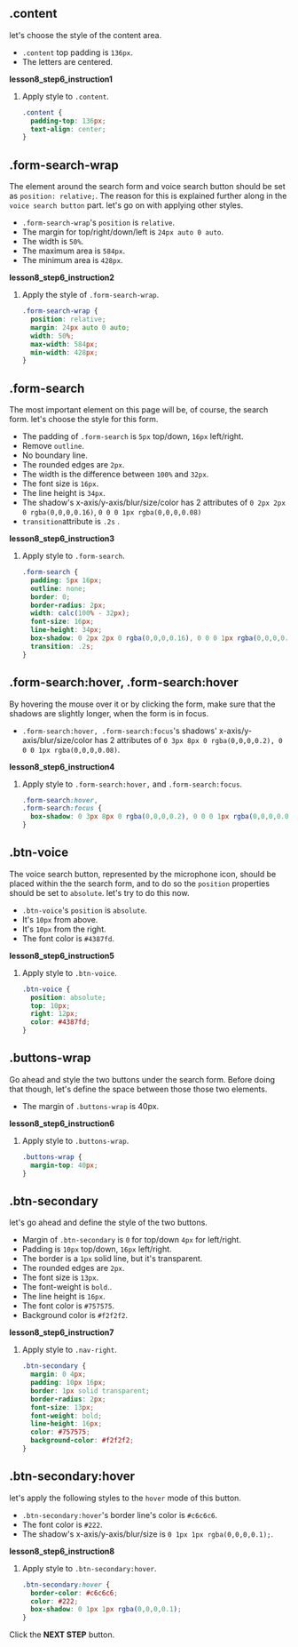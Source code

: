 ## .content
let's choose the style of the content area.
* `.content` top padding is `136px`.
* The letters are centered.

**lesson8_step6_instruction1**
1. Apply style to `.content`.
    ```css
    .content {
      padding-top: 136px;
      text-align: center;
    }
    ```



## .form-search-wrap
The element around the search form and voice search button should be set as `position: relative;`. The reason for this is explained further along in the `voice search button` part. let's go on with applying other styles.
- `.form-search-wrap`'s `position` is `relative`.
- The margin for top/right/down/left is `24px auto 0 auto`.
- The width is `50%`.
- The maximum area is `584px`.
- The minimum area is `428px`.

**lesson8_step6_instruction2**
1. Apply the style of `.form-search-wrap`.
   ```css
   .form-search-wrap {
     position: relative;
     margin: 24px auto 0 auto;
     width: 50%;
     max-width: 584px;
     min-width: 428px;
   }
   ```



## .form-search
The most important element on this page will be, of course, the search form. let's choose the style for this form.
- The padding of `.form-search` is `5px` top/down, `16px` left/right.
- Remove `outline`.
- No boundary line.
- The rounded edges are `2px`.
- The width is the difference between `100%` and `32px`.
- The font size is `16px`.
- The line height is `34px`.
- The shadow's x-axis/y-axis/blur/size/color has 2 attributes of `0 2px 2px 0 rgba(0,0,0,0.16)`, `0 0 0 1px rgba(0,0,0,0.08)`
- `transition`attribute is `.2s` .

**lesson8_step6_instruction3**
1. Apply style to `.form-search`.
   ```css
   .form-search {
     padding: 5px 16px;
     outline: none;
     border: 0;
     border-radius: 2px;
     width: calc(100% - 32px);
     font-size: 16px;
     line-height: 34px;
     box-shadow: 0 2px 2px 0 rgba(0,0,0,0.16), 0 0 0 1px rgba(0,0,0,0.08);
     transition: .2s;
   }
   ```



## .form-search:hover, .form-search:hover
By hovering the mouse over it or by clicking the form, make sure that the shadows are slightly longer, when the form is in focus.  
- `.form-search:hover, .form-search:focus`'s shadows' x-axis/y-axis/blur/size/color has 2 attributes of `0 3px 8px 0 rgba(0,0,0,0.2), 0 0 0 1px rgba(0,0,0,0.08)`.

**lesson8_step6_instruction4**
1. Apply style to `.form-search:hover,` and `.form-search:focus`.
   ```css
   .form-search:hover,
   .form-search:focus {
     box-shadow: 0 3px 8px 0 rgba(0,0,0,0.2), 0 0 0 1px rgba(0,0,0,0.08);
   }
   ```



## .btn-voice
The voice search button, represented by the microphone icon, should be placed within the the search form, and to do so the `position` properties should be set to `absolute`. let's try to do this now.  

- `.btn-voice`'s `position` is `absolute`.
- It's `10px` from above.
- It's `10px` from the right.
- The font color is `#4387fd`.

**lesson8_step6_instruction5**
1. Apply style to `.btn-voice`.
   ```css
   .btn-voice {
     position: absolute;
     top: 10px;
     right: 12px;
     color: #4387fd;
   }
   ```


## .buttons-wrap
Go ahead and style the two buttons under the search form. Before doing that though, let's define the space between those those two elements.    
- The margin of `.buttons-wrap` is 40px.

**lesson8_step6_instruction6**
1. Apply style to `.buttons-wrap`.
   ```css
   .buttons-wrap {
     margin-top: 40px;
   }
   ```



## .btn-secondary
let's go ahead and define the style of the two buttons.
- Margin of `.btn-secondary` is `0` for top/down `4px` for left/right.
- Padding is `10px` top/down, `16px` left/right.
- The border is a `1px` solid line, but it's transparent.
- The rounded edges are `2px`.
- The font size is `13px`.
- The font-weight is `bold`..
- The line height is `16px`.
- The font color is `#757575`.
- Background color is `#f2f2f2`.

**lesson8_step6_instruction7**
1. Apply style to `.nav-right`.
   ```css
   .btn-secondary {
     margin: 0 4px;
     padding: 10px 16px;
     border: 1px solid transparent;
     border-radius: 2px;
     font-size: 13px;
     font-weight: bold;
     line-height: 16px;
     color: #757575;
     background-color: #f2f2f2;
   }
   ```



## .btn-secondary:hover

let's apply the following styles to the `hover` mode of this button.
- `.btn-secondary:hover`'s border line's color is `#c6c6c6`.
- The font color is `#222`.
- The shadow's x-axis/y-axis/blur/size is `0 1px 1px rgba(0,0,0,0.1);`.

**lesson8_step6_instruction8**
1. Apply style to `.btn-secondary:hover`.
   ```css
   .btn-secondary:hover {
     border-color: #c6c6c6;
     color: #222;
     box-shadow: 0 1px 1px rgba(0,0,0,0.1);
   }
   ```



Click the **NEXT STEP** button.